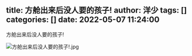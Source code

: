 title: 方舱出来后没人要的孩子!
author: 洋少
tags: []
categories: []
date: 2022-05-07 11:24:00
---
方舱出来后没人要的孩子!
<!-- more -->
![方舱出来后没人要的孩子!.jpg](http://124.220.167.166:8081/i/2022/05/07/6275e33f7819b.jpg)